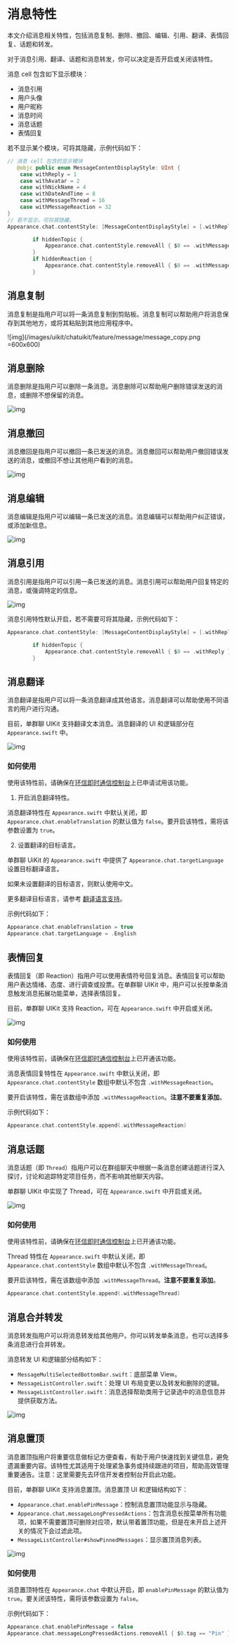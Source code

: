 # 消息特性

<Toc />

本文介绍消息相关特性，包括消息复制、删除、撤回、编辑、引用、翻译、表情回复、话题和转发。

对于消息引用、翻译、话题和消息转发，你可以决定是否开启或关闭该特性。

消息 cell 包含如下显示模块：

- 消息引用
- 用户头像
- 用户昵称
- 消息时间
- 消息话题
- 表情回复

若不显示某个模块，可将其隐藏，示例代码如下：

```Swift
// 消息 cell 包含的显示模块
   @objc public enum MessageContentDisplayStyle: UInt {
    case withReply = 1  
    case withAvatar = 2  
    case withNickName = 4
    case withDateAndTime = 8
    case withMessageThread = 16
    case withMessageReaction = 32
}
// 若不显示，可将其隐藏。
Appearance.chat.contentStyle: [MessageContentDisplayStyle] = [.withReply,.withAvatar,.withNickName,.withDateAndTime,.withMessageThread,.withMessageReaction]

        if hiddenTopic {
            Appearance.chat.contentStyle.removeAll { $0 == .withMessageThread }
        }
        if hiddenReaction {
            Appearance.chat.contentStyle.removeAll { $0 == .withMessageReaction }
        }
```

## 消息复制

消息复制是指用户可以将一条消息复制到剪贴板。消息复制可以帮助用户将消息保存到其他地方，或将其粘贴到其他应用程序中。

![img](/images/uikit/chatuikit/feature/message/message_copy.png =600x600) 

## 消息删除	

消息删除是指用户可以删除一条消息。消息删除可以帮助用户删除错误发送的消息，或删除不想保留的消息。

![img](/images/uikit/chatuikit/feature/message/message_delete.png) 

## 消息撤回

消息撤回是指用户可以撤回一条已发送的消息。消息撤回可以帮助用户撤回错误发送的消息，或撤回不想让其他用户看到的消息。

![img](/images/uikit/chatuikit/feature/message/message_recall.png) 

## 消息编辑

消息编辑是指用户可以编辑一条已发送的消息。消息编辑可以帮助用户纠正错误，或添加新信息。

![img](/images/uikit/chatuikit/feature/message/message_edit.png) 

## 消息引用	

消息引用是指用户可以引用一条已发送的消息。消息引用可以帮助用户回复特定的消息，或强调特定的信息。

![img](/images/uikit/chatuikit/feature/message/message_reply.png) 

消息引用特性默认开启，若不需要可将其隐藏，示例代码如下：

```Swift
Appearance.chat.contentStyle: [MessageContentDisplayStyle] = [.withReply,.withAvatar,.withNickName,.withDateAndTime,.withMessageThread,.withMessageReaction]

        if hiddenTopic {
            Appearance.chat.contentStyle.removeAll { $0 == .withReply }
        }
```

## 消息翻译

消息翻译是指用户可以将一条消息翻译成其他语言。消息翻译可以帮助使用不同语言的用户进行沟通。

目前，单群聊 UIKit 支持翻译文本消息。消息翻译的 UI 和逻辑部分在 `Appearance.swift` 中。

![img](/images/uikit/chatuikit/feature/message/message_translate.png) 

### 如何使用

使用该特性前，请确保在[环信即时通信控制台](https://console.easemob.com/user/login)上已申请试用该功能。

1. 开启消息翻译特性。

消息翻译特性在 `Appearance.swift` 中默认关闭，即 `Appearance.chat.enableTranslation` 的默认值为 `false`。要开启该特性，需将该参数设置为 `true`。

2. 设置翻译的目标语言。

单群聊 UiKit 的 `Appearance.swift` 中提供了 `Appearance.chat.targetLanguage` 设置目标翻译语言。

如果未设置翻译的目标语言，则默认使用中文。

更多翻译目标语言，请参考 [翻译语言支持](https://learn.microsoft.com/zh-cn/azure/ai-services/translator/language-support)。

示例代码如下：

```Swift
Appearance.chat.enableTranslation = true
Appearance.chat.targetLanguage = .English
```

## 表情回复

表情回复（即 Reaction）指用户可以使用表情符号回复消息。表情回复可以帮助用户表达情绪、态度、进行调查或投票。在单群聊 UIKit 中，用户可以长按单条消息触发消息拓展功能菜单，选择表情回复。

目前，单群聊 UIKit 支持 Reaction，可在 `Appearance.swift` 中开启或关闭。

![img](/images/uikit/chatuikit/feature/message/message_reactions.png) 

### 如何使用

使用该特性前，请确保在[环信即时通信控制台](https://console.easemob.com/user/login)上已开通该功能。

消息表情回复特性在 `Appearance.swift` 中默认关闭，即 `Appearance.chat.contentStyle` 数组中默认不包含 `.withMessageReaction`。

要开启该特性，需在该数组中添加 `.withMessageReaction`。**注意不要重复添加**。

示例代码如下：

```Swift
Appearance.chat.contentStyle.append(.withMessageReaction)

```

## 消息话题

消息话题（即 `Thread`）指用户可以在群组聊天中根据一条消息创建话题进行深入探讨，讨论和追踪特定项目任务，而不影响其他聊天内容。

单群聊 UIKit 中实现了 Thread，可在 `Appearance.swift` 中开启或关闭。

![img](/images/uikit/chatuikit/feature/message/message_thread.png) 

### 如何使用

使用该特性前，请确保在[环信即时通信控制台](https://console.easemob.com/user/login)上已开通该功能。

Thread 特性在 `Appearance.swift` 中默认关闭，即` Appearance.chat.contentStyle` 数组中默认不包含 `.withMessageThread`。

要开启该特性，需在该数组中添加 `.withMessageThread`。**注意不要重复添加**。

```Swift
Appearance.chat.contentStyle.append(.withMessageThread)

```

## 消息合并转发

消息转发指用户可以将消息转发给其他用户。你可以转发单条消息，也可以选择多条消息进行合并转发。

消息转发 UI 和逻辑部分结构如下：

- `MessageMultiSelectedBottomBar.swift`：底部菜单 View。
- `MessageListController.swift`：处理 UI 布局变更以及转发和删除的逻辑。
- `MessageListController.swift`：消息选择帮助类用于记录选中的消息信息并提供获取方法。

![img](/images/uikit/chatuikit/feature/message/message_forward.png)

## 消息置顶	

消息置顶指用户将重要信息做标记方便查看，有助于用户快速找到关键信息，避免遗漏重要内容。该特性尤其适用于处理紧急事务或持续跟进的项目，帮助高效管理重要通告。注意：这里需要先去环信开发者控制台开启此功能。

目前，单群聊 UIKit 支持消息置顶。消息置顶 UI 和逻辑结构如下：
- `Appearance.chat.enablePinMessage`：控制消息置顶功能显示与隐藏。
- `Appearance.chat.messageLongPressedActions`：包含消息长按菜单所有功能项，如果不需要置顶可删除对应项，默认带着置顶功能，但是在未开启上述开关的情况下会过滤此项。
- `MessageListController#showPinnedMessages`：显示置顶消息列表。

![img](/images/uikit/chatuikit/feature/message/message_pin.png) 

### 如何使用

消息置顶特性在 `Appearance.chat` 中默认开启，即 `enablePinMessage` 的默认值为 `true`。要关闭该特性，需将该参数设置为 `false`。

示例代码如下：

```Swift
Appearance.chat.enablePinMessage = false
Appearance.chat.messageLongPressedActions.removeAll { $0.tag == "Pin" }
```

